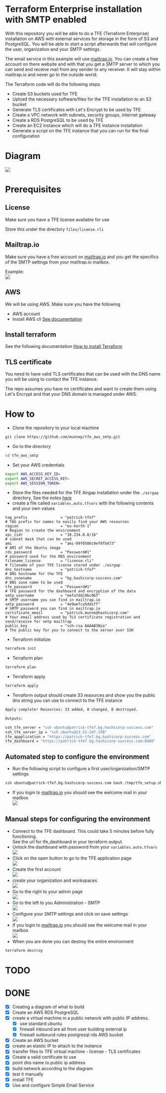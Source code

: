 # Terraform Enterprise installation with SMTP enabled

With this repository you will be able to do a TFE (Terraform Enterprise) installation on AWS with external services for storage in the form of S3 and PostgreSQL. You will be able to start a script afterwards that will configure the user, organization and your SMTP settings. 

The email service in this example will use [mailtrap.io](https://mailtrap.io). You can create a free account on there website and with that you get a SMTP server to which you can send and receive mail from any sender to any receiver. It will stay within mailtrap.io and never go to the outside world. 

The Terraform code will do the following steps

- Create S3 buckets used for TFE
- Upload the necessary software/files for the TFE installation to an S3 bucket
- Generate TLS certificates with Let's Encrypt to be used by TFE
- Create a VPC network with subnets, security groups, internet gateway
- Create a RDS PostgreSQL to be used by TFE
- Create an EC2 instance which will do a TFE instance installation
- Generate a script on the TFE instance that you can run for the final configuration

# Diagram

![](diagram/diagram_external_smtp.png)  

# Prerequisites

## License
Make sure you have a TFE license available for use

Store this under the directory `files/license.rli`

## Mailtrap.io
Make sure you have a free account on [mailtrap.io](https://mailtrap.io) and you get the specifics of the SMTP settings from your mailtrap.io mailbox.   

Example:    
![](media/20220720115927.png)    

## AWS
We will be using AWS. Make sure you have the following
- AWS account  
- Install AWS cli [See documentation](https://docs.aws.amazon.com/cli/latest/userguide/install-cliv2.html)

## Install terraform  
See the following documentation [How to install Terraform](https://learn.hashicorp.com/tutorials/terraform/install-cli)

## TLS certificate
You need to have valid TLS certificates that can be used with the DNS name you will be using to contact the TFE instance.  
  
The repo assumes you have no certificates and want to create them using Let's Encrypt and that your DNS domain is managed under AWS. 

# How to

- Clone the repository to your local machine
```sh
git clone https://github.com/munnep/tfe_aws_smtp.git
```
- Go to the directory
```sh
cd tfe_aws_smtp
```
- Set your AWS credentials
```sh
export AWS_ACCESS_KEY_ID=
export AWS_SECRET_ACCESS_KEY=
export AWS_SESSION_TOKEN=
```
- Store the files needed for the TFE Airgap installation under the `./airgap` directory, See the notes [here](./airgap/README.md)
- create a file called `variables.auto.tfvars` with the following contents and your own values
```hcl
tag_prefix               = "patrick-tfe7"                             # TAG prefix for names to easily find your AWS resources
region                   = "eu-north-1"                               # Region to create the environment
vpc_cidr                 = "10.234.0.0/16"                            # subnet mask that can be used 
ami                      = "ami-09f0506c9ef0fb473"                    # AMI of the Ubuntu image  
rds_password             = "Password#1"                               # password used for the RDS environment
filename_license         = "license.rli"                              # filename of your TFE license stored under ./airgap
dns_hostname             = "patrick-tfe7"                             # DNS hostname for the TFE
dns_zonename             = "bg.hashicorp-success.com"                 # DNS zone name to be used
tfe_password             = "Password#1"                               # TFE password for the dashboard and encryption of the data
smtp_username            = "eefa7dd19bc06f"                           # SMTP username you can find in mailtrap.io
smtp_password            = "4e9wefca5ddsff"                           # SMTP password you can find in mailtrap.io
certificate_email        = "patrick.munne@hashicorp.com"              # Your email address used by TLS certificate registration and send/receive for smtp mailtrap
public_key               = "ssh-rsa AAAAB3Nza"                        # The public key for you to connect to the server over SSH
```
- Terraform initialize
```sh
terraform init
```
- Terraform plan
```sh
terraform plan
```
- Terraform apply
```sh
terraform apply
```
- Terraform output should create 33 resources and show you the public dns string you can use to connect to the TFE instance
```sh
Apply complete! Resources: 33 added, 0 changed, 0 destroyed.

Outputs:

ssh_tfe_server = "ssh ubuntu@patrick-tfe7.bg.hashicorp-success.com"
ssh_tfe_server_ip = "ssh ubuntu@13.51.247.150"
tfe_appplication = "https://patrick-tfe7.bg.hashicorp-success.com"
tfe_dashboard = "https://patrick-tfe7.bg.hashicorp-success.com:8800"
```

## Automated step to configure the environment
- Run the following script to configure a first user/organization/SMTP settings
```sh
ssh ubuntu@patrick-tfe7.bg.hashicorp-success.com bash /tmp/tfe_setup.sh
```
- If you login to [mailtrap.io](https://mailtrap.io) you should see the welcome mail in your mailbox  
![](media/20220720121542.png)    

## Manual steps for configuring the environment
- Connect to the TFE dashboard. This could take 5 minutes before fully functioning.  
See the url for tfe_dashboard in your terraform output. 
- Unlock the dashboard with password from your `variables.auto.tfvars`    
![](media/20220711165147.png)    
- Click on the open button to go to the TFE application page    
![](media/20220711165253.png)  
- Create the first account    
![](media/20220711165340.png)
- create your organization and workspaces    
![](media/20220711165420.png)  
- Go to the right to your admin page    
![](media/20220720121319.png)   
- Go to the left to you Administration - SMTP   
![](media/20220720121357.png)    
- Configure your SMTP settings and click on save settings     
![](media/20220720121425.png)   
- If you login to [mailtrap.io](https://mailtrap.io) you should see the welcome mail in your mailbox  
![](media/20220720121542.png)    
- When you are done you can destroy the entire environment  
```sh
terraform destroy
```

# TODO

# DONE
- [x] Creating a diagram of what to build
- [x] Create an AWS RDS PostgreSQL
- [x] create a virtual machine in a public network with public IP address.
    - [x] use standard ubuntu 
    - [x] firewall inbound are all from user building external ip
    - [x] firewall outbound rules
          postgresql rds
          AWS bucket          
- [x] Create an AWS bucket
- [x] create an elastic IP to attach to the instance
- [x] transfer files to TFE virtual machine
      - license
      - TLS certificates
- [x] Create a valid certificate to use 
- [x] point dns name to public ip address
- [x] build network according to the diagram
- [x] test it manually
- [x] install TFE
- [x] Use and configure Simple Email Service

